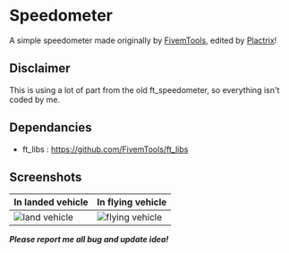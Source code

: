 # Speedometer
A simple speedometer made originally by [FivemTools](https://github.com/FivemTools/ftc_speedometer), edited by [Plactrix](https://github.com/Plactrix/ftc_speedometer)!

## Disclaimer
This is using a lot of part from the old ft_speedometer, so everything isn't coded by me.

## Dependancies
 - ft_libs : https://github.com/FivemTools/ft_libs
	
## Screenshots
	
	
| In landed vehicle | In flying vehicle |
|--|--|
| ![land vehicle](https://image.ibb.co/jWjPyz/Capture.png) | ![flying vehicle](https://image.ibb.co/m9VKWK/Capture2.png) |

***Please report me all bug and update idea!***
